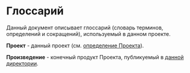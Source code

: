 # Глоссарий

Данный документ описывает глоссарий (словарь терминов, определений и сокращений), используемый в данном проекте.

**Проект** - данный проект (см. [определение Проекта](../my-project/docs/index.md)).

**Произведение** - конечный продукт Проекта, публикуемый в [данной директории](../my-project/docs/index.md).

